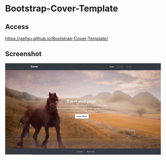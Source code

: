 # Bootstrap-Cover-Template

## Access 
https://gefgu.github.io/Bootstrap-Cover-Template/

## Screenshot
![Screenshot](https://github.com/gefgu/Bootstrap-Cover-Template/blob/master/screenshot.png)
